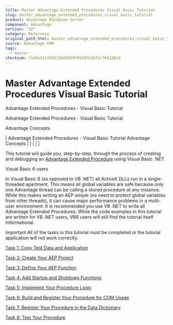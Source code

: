 ```yaml
---
title: Master Advantage Extended Procedures Visual Basic Tutorial
slug: master_advantage_extended_procedures_visual_basic_tutorial
product: Advantage Database Server
component: Advantage
version: "12"
category: Reference
original_path_html: master_advantage_extended_procedures_visual_basic_tutorial.htm
source: Advantage CHM
tags:
  - master
checksum: f149a11cf4d532b05099f8549fb3b31c764128a3
---
```


# Master Advantage Extended Procedures Visual Basic Tutorial

Advantage Extended Procedures - Visual Basic Tutorial

Advantage Extended Procedures - Visual Basic Tutorial

Advantage Concepts

| Advantage Extended Procedures - Visual Basic Tutorial  Advantage Concepts |  |  |  |  |

This tutorial will guide you, step-by-step, through the process of creating and debugging an [Advantage Extended Procedure](master_advantage_extended_procedures.md) using Visual Basic .NET.

Visual Basic 6 users

In Visual Basic 6 (as opposed to VB .NET) all ActiveX DLLs run in a single-threaded apartment. This means all global variables are safe because only one Advantage thread can be calling a stored procedure at any instance. While this makes writing an AEP simple (no need to protect global variables from other threads), it can cause major performance problems in a multi-user environment. It is recommended you use VB .NET to write all Advantage Extended Procedures. While the code examples in this tutorial are written for VB .NET users, VB6 users will still find the tutorial itself informational.

Important All of the tasks in this tutorial must be completed or the tutorial application will not work correctly.

[Task 1: Copy Test Data and Application](master_task_1_copy_test_data_and_application_vb.md)

[Task 2: Create Your AEP Project](master_task_2_create_your_aep_project_vb.md)

[Task 3: Define Your AEP Function](master_task_3_define_your_aep_function_vb.md)

[Task 4: Add Startup and Shutdown Functions](master_task_4_add_startup_and_shutdown_functions_vb.md)

[Task 5: Implement Your Procedure Logic](master_task_5_implement_your_procedure_logic_vb.md)

[Task 6: Build and Register Your Procedure for COM Usage](master_task_6_build_and_register_your_procedure_for_com_usage_vb.md)

[Task 7: Register Your Procedure in the Data Dictionary](master_task_7_register_your_procedure_in_the_data_dictionary_vb.md)

[Task 8: Test Your Procedure](master_task_8_test_your_procedure_vb.md)
